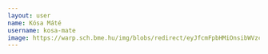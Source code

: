 ```yaml
---
layout: user
name: Kósa Máté
username: kosa-mate
image: https://warp.sch.bme.hu/img/blobs/redirect/eyJfcmFpbHMiOnsibWVzc2FnZSI6IkJBaHBBWUE9IiwiZXhwIjpudWxsLCJwdXIiOiJibG9iX2lkIn19--687c8538dd04784a09f1cf6526f4994926a38289/KosaMate.jpg
---
```

